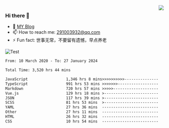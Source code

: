 <img align='right' src='https://github-readme-stats.vercel.app/api?username=niaogege&show_icons=true&theme=radical'/>

### Hi there 👋

- 🌱 [MY Blog](https://bythewayer.com/)
- 📫 How to reach me: 291003932@qq.com
- ⚡ Fun fact:  世事无常，不要留有遗憾，早点养老

![Test](https://github-readme-stats.vercel.app/api/top-langs/?username=niaogege&layout=compact)

<!--START_SECTION:waka-->

```txt
From: 10 March 2020 - To: 27 January 2024

Total Time: 3,520 hrs 44 mins

JavaScript                 1,346 hrs 8 mins>>>>>>>>>>---------------   38.23 %
TypeScript                 991 hrs 53 mins >>>>>>>------------------   28.17 %
Markdown                   720 hrs 57 mins >>>>>--------------------   20.48 %
Vue.js                     129 hrs 18 mins >------------------------   03.67 %
JSON                       117 hrs 39 mins >------------------------   03.34 %
SCSS                       81 hrs 53 mins  >------------------------   02.33 %
YAML                       27 hrs 36 mins  -------------------------   00.78 %
Other                      27 hrs 11 mins  -------------------------   00.77 %
HTML                       26 hrs 32 mins  -------------------------   00.75 %
CSS                        10 hrs 54 mins  -------------------------   00.31 %
```

<!--END_SECTION:waka-->
